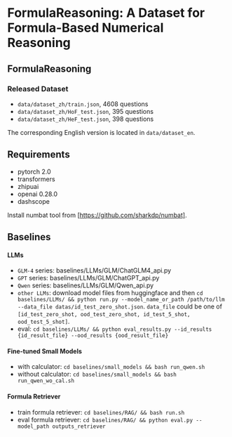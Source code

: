 # FormulaReasoning: A Dataset for Formula-Based Numerical Reasoning

## FormulaReasoning

### Released Dataset
- `data/dataset_zh/train.json`, 4608 questions
- `data/dataset_zh/HoF_test.json`, 395 questions
- `data/dataset_zh/HeF_test.json`, 398 questions

The corresponding English version is located in `data/dataset_en`.

## Requirements
- pytorch 2.0
- transformers
- zhipuai
- openai 0.28.0
- dashscope
  
Install numbat tool from [https://github.com/sharkdp/numbat].

## Baselines
#### LLMs
- `GLM-4` series: baselines/LLMs/GLM/ChatGLM4_api.py
- `GPT` series: baselines/LLMs/GLM/ChatGPT_api.py
- `Qwen` series: baselines/LLMs/GLM/Qwen_api.py
- `other LLMs`: download model files from huggingface and then `cd baselines/LLMs/ && python run.py --model_name_or_path /path/to/llm --data_file datas/id_test_zero_shot.json`. `data_file` could be one of `[id_test_zero_shot, ood_test_zero_shot, id_test_5_shot, ood_test_5_shot]`.
- eval: `cd baselines/LLMs/ && python eval_results.py --id_results {id_result_file} --ood_results {ood_result_file}`

#### Fine-tuned Small Models
- with calculator: `cd baselines/small_models && bash run_qwen.sh`
- without calculator: `cd baselines/small_models && bash run_qwen_wo_cal.sh`


#### Formula Retriever
- train formula retriever: `cd baselines/RAG/ && bash run.sh`
- eval formula retriever: `cd baselines/RAG/ && python eval.py --model_path outputs_retriever`
